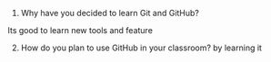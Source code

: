 1. Why have you decided to learn Git and GitHub?

Its good to learn new tools and feature 

2. How do you plan to use GitHub in your classroom? 
by learning it

